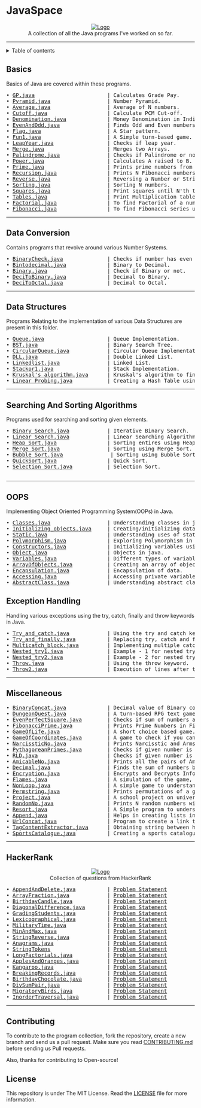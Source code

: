 # JavaSpace

<p align="center">
    <a href="https://github.com/SVijayB/JavaSpace"><img src="assets/Java_logo_icon.png" alt="Logo" border="0"></a>
    <br>A collection of all the Java programs I've worked on so far.
</p>


---

<details>	

<summary>Table of contents</summary>

## Table of Contents
- [Basics](#Basics)
- [Data Conversion](#Data-Conversion)
- [Data Structures](#Data-Structures)
- [Searching And Sorting Algorithms](#Searching-And-Sorting-Algorithms)
- [OOPS](#OOPS)
- [Exception Handling](#Exception-Handling)
- [Miscellaneous](#Miscellaneous)
- [HackerRank](#HackerRank)
- [Contributing](#Contributing)
- [License](#License)

</details>

## Basics
Basics of Java are covered within these programs.
<pre>
• <a href="https://github.com/SVijayB/JavaSpace/blob/master/Basics/GP.java">GP.java</a>                       | Calculates Grade Pay.
• <a href="https://github.com/SVijayB/JavaSpace/blob/master/Basics/Pyramid.java">Pyramid.java</a>                  | Number Pyramid.
• <a href="https://github.com/SVijayB/JavaSpace/blob/master/Basics/average.java">Average.java</a>                  | Average of N numbers.
• <a href="https://github.com/SVijayB/JavaSpace/blob/master/Basics/cutoff.java">Cutoff.java</a>                   | Calculate PCM Cut-off.
• <a href="https://github.com/SVijayB/JavaSpace/blob/master/Basics/denomination.java">Denomination.java</a>             | Money Denomination in India.
• <a href="https://github.com/SVijayB/JavaSpace/blob/master/Basics/evenandodd.java">EvenAndOdd.java</a>               | Finds Odd and Even numbers from given numbers.
• <a href="https://github.com/SVijayB/JavaSpace/blob/master/Basics/flag.java">Flag.java</a>                     | A Star pattern.
• <a href="https://github.com/SVijayB/JavaSpace/blob/master/Basics/fun1.java">Fun1.java</a>                     | A Simple turn-based game.
• <a href="https://github.com/SVijayB/JavaSpace/blob/master/Basics/leapyear.java">LeapYear.java</a>                 | Checks if leap year.
• <a href="https://github.com/SVijayB/JavaSpace/blob/master/Basics/merge.java">Merge.java</a>                    | Merges two Arrays.
• <a href="https://github.com/SVijayB/JavaSpace/blob/master/Basics/palindrome.java">Palindrome.java</a>               | Checks if Palindrome or not.
• <a href="https://github.com/SVijayB/JavaSpace/blob/master/Basics/power.java">Power.java</a>                    | Calculates A raised to B.
• <a href="https://github.com/SVijayB/JavaSpace/blob/master/Basics/prime.java">Prime.java</a>                    | Prints prime numbers from 0-100.
• <a href="https://github.com/SVijayB/JavaSpace/blob/master/Basics/recursion.java">Recursion.java</a>                | Prints N Fibonacci numbers.
• <a href="https://github.com/SVijayB/JavaSpace/blob/master/Basics/reverse.java">Reverse.java</a>                  | Reversing a Number or String.
• <a href="https://github.com/SVijayB/JavaSpace/blob/master/Basics/sorting.java">Sorting.java</a>                  | Sorting N numbers.
• <a href="https://github.com/SVijayB/JavaSpace/blob/master/Basics/squares.java">Squares.java</a>                  | Print squares until N'th turn.
• <a href="https://github.com/SVijayB/JavaSpace/blob/master/Basics/tables.java">Tables.java</a>                   | Print Multiplication table.
• <a href="https://github.com/SVijayB/JavaSpace/blob/master/Basics/factorail.java">Factorial.java</a>                | To find Factorial of a number
• <a href="https://github.com/SVijayB/JavaSpace/blob/master/Basics/Fibonacci.java">Fibonacci.java</a>                | To find Fibonacci series up to a given number.
</pre>

---

## Data Conversion
Contains programs that revolve around various Number Systems.
<pre>
• <a href="https://github.com/SVijayB/JavaSpace/blob/master/Data_Conversion/BinaryCheck.java">BinaryCheck.java</a>              | Checks if number has even number 1's in it's binary format or not.
• <a href="https://github.com/SVijayB/JavaSpace/blob/master/Data_Conversion/Bintodecimal.java">Bintodecimal.java</a>             | Binary to Decimal.
• <a href="https://github.com/SVijayB/JavaSpace/blob/master/Data_Conversion/binary.java">Binary.java</a>                   | Check if Binary or not.
• <a href="https://github.com/SVijayB/JavaSpace/blob/master/Data_Conversion/decitobinary.java">DeciToBinary.java</a>             | Decimal to Binary.
• <a href="https://github.com/SVijayB/JavaSpace/blob/master/Data_Conversion/decitooctal.java">DeciToOctal.java</a>              | Decimal to Octal.
</pre>

---

## Data Structures
Programs Relating to the implementation of various Data Structures are present in this folder.
<pre>
• <a href="https://github.com/SVijayB/JavaSpace/blob/master/Data_Structures/Queue.java">Queue.java</a>                    | Queue Implementation.
• <a href="https://github.com/SVijayB/JavaSpace/blob/master/Data_Structures/BST.java">BST.java</a>                      | Binary Search Tree.
• <a href="https://github.com/SVijayB/JavaSpace/blob/master/Data_Structures/circularqueue.java">CircularQueue.java</a>            | Circular Queue Implementation.
• <a href="https://github.com/SVijayB/JavaSpace/blob/master/Data_Structures/DLL.java">DLL.java</a>                      | Double Linked List.
• <a href="https://github.com/SVijayB/JavaSpace/blob/master/Data_Structures/linkedlist.java">Linkedlist.java</a>               | Linked List.
• <a href="https://github.com/SVijayB/JavaSpace/blob/master/Data_Structures/stackpr1.java">Stackpr1.java</a>                 | Stack Implementation.
• <a href="https://github.com/SVijayB/Java/blob/master/Data_Structures/Kruskal%E2%80%99s%20algorithm.java">Kruskal's algorithm.java</a>      | Kruskal's algorithm to find shortest path.
• <a href="https://github.com/SVijayB/Java/blob/master/Data_Structures/Linear%20Probing.java">Linear Probing.java</a>           | Creating a Hash Table using Linear Probing method.
</pre>

---

## Searching And Sorting Algorithms
Programs used for searching and sorting given elements.
<pre>
• <a href="https://github.com/SVijayB/Java/blob/master/Searching%20%26%20Sorting/Binary%20Search.java">Binary Search.java</a>            | Iterative Binary Search.
• <a href="https://github.com/SVijayB/Java/blob/master/Searching%20%26%20Sorting/Linear%20Search.java">Linear Search.java</a>            | Linear Searching Algorithm.
• <a href="https://github.com/SVijayB/Java/blob/master/Searching%20%26%20Sorting/Heap%20Sort.java">Heap Sort.java</a>                | Sorting entires using Heap Sort.
• <a href="https://github.com/SVijayB/Java/blob/master/Searching%20%26%20Sorting/Merge%20Sort.java">Merge Sort.java</a>               | Sorting using Merge Sort.
• <a href="https://github.com/SVijayB/JavaSpace/blob/master/Searching%20%26%20Sorting/BubbleSort.java">Bubble Sort.java</a>               | Sorting using Bubble Sort.
• <a href="https://github.com/SVijayB/JavaSpace/blob/master/Searching%20%26%20Sorting/QuickSort.java">QuickSort.java</a>                | Quick Sort.
• <a href="https://github.com/SVijayB/JavaSpace/blob/master/Searching%20%26%20Sorting/Selection%20Sort.java">Selection Sort.java</a>           | Selection Sort.

</pre>

---

## OOPS
Implementing Object Oriented Programming System(OOPs) in Java. 
<pre>
• <a href="https://github.com/SVijayB/JavaSpace/blob/master/OOPS/Classes.java">Classes.java</a>                  | Understanding classes in java.
• <a href="https://github.com/SVijayB/JavaSpace/blob/master/OOPS/Initializing_objects.java">Initializing_objects.java</a>     | Creating/initializing data using reference variables.
• <a href="https://github.com/SVijayB/JavaSpace/blob/master/OOPS/Static.java">Static.java</a>                   | Understanding uses of static variables.
• <a href="https://github.com/SVijayB/JavaSpace/blob/master/OOPS/Polymorphism.java">Polymorphism.java</a>             | Exploring Polymorphism in OOPS.
• <a href="https://github.com/SVijayB/JavaSpace/blob/master/OOPS/Constructors.java">Constructors.java</a>             | Initializing variables using constructors in Java.
• <a href="https://github.com/SVijayB/JavaSpace/blob/master/OOPS/Object.java">Object.java</a>                   | Objects in java.
• <a href="https://github.com/SVijayB/JavaSpace/blob/master/OOPS/Variables.java">Variables.java</a>                | Different types of variables in java.
• <a href="https://github.com/SVijayB/JavaSpace/blob/master/OOPS/ArrayOfObjects.java">ArrayOfObjects.java</a>           | Creating an array of objects.
• <a href="https://github.com/SVijayB/JavaSpace/blob/master/OOPS/Encapsulation/Encapsulation.java">Encapsulation.java</a>            | Encapsulation of data.
• <a href="https://github.com/SVijayB/JavaSpace/blob/master/OOPS/Encapsulation/Accessing.java">Accessing.java</a>                | Accessing private variables using public methods.
• <a href="https://github.com/SVijayB/JavaSpace/blob/master/OOPS/AbstractClass.java">AbstractClass.java</a>            | Understanding abstract classes.
</pre>

## Exception Handling
Handling various exceptions using the try, catch, finally and throw keywords in Java.
<pre>
• <a href="https://github.com/SVijayB/JavaSpace/blob/master/Exception_Handling/Try_and_catch.java">Try_and_catch.java</a>            | Using the try and catch keywords.
• <a href="https://github.com/SVijayB/JavaSpace/blob/master/Exception_Handling/Try_and_finally.java">Try_and_finally.java</a>          | Replacing try, catch and finally keywords.
• <a href="https://github.com/SVijayB/JavaSpace/blob/master/Exception_Handling/Multicatch_block.java">Multicatch_block.java</a>         | Implementing multiple catch blocks.
• <a href="https://github.com/SVijayB/JavaSpace/blob/master/Exception_Handling/Nested_try1.java">Nested_try1.java</a>              | Example - 1 for nested try blocks.
• <a href="https://github.com/SVijayB/JavaSpace/blob/master/Exception_Handling/Nested_try2.java">Nested_try2.java</a>              | Example - 2 for nested try blocks.
• <a href="https://github.com/SVijayB/JavaSpace/blob/master/Exception_Handling/Throw.java">Throw.java</a>                    | Using the throw keyword.
• <a href="https://github.com/SVijayB/JavaSpace/blob/master/Exception_Handling/Throw2.java">Throw2.java</a>                   | Execution of lines after the throw keyword.
</pre>

---

## Miscellaneous

<pre>
• <a href="https://github.com/SVijayB/JavaSpace/blob/master/Miscellaneous/Binaryconcat.java">BinaryConcat.java</a>             | Decimal value of Binary concatenation of given number.
• <a href="https://github.com/SVijayB/JavaSpace/blob/master/Miscellaneous/Dungeon%20quest.java">DungeonQuest.java</a>             | A turn-based RPG text game.
• <a href="https://github.com/SVijayB/JavaSpace/blob/master/Miscellaneous/EvenPerfectSquare.java">EvenPerfectSquare.java</a>        | Checks if sum of numbers at even position is perfect square or not.
• <a href="https://github.com/SVijayB/JavaSpace/blob/master/Miscellaneous/FibonacciPrime.java">FibonacciPrime.java</a>           | Prints Prime Numbers in Fibonacci Series.
• <a href="https://github.com/SVijayB/JavaSpace/blob/master/Miscellaneous/GameOfLife.java">GameOfLife.java</a>               | A short choice based game.
• <a href="https://github.com/SVijayB/JavaSpace/blob/master/Miscellaneous/Game_of_Coordinates.java">GameOfCoordinates.java</a>        | A game to check if you can move to a point based on preset rules.
• <a href="https://github.com/SVijayB/JavaSpace/blob/master/Miscellaneous/Narcissisticno.java">NarcissticNo.java</a>             | Prints Narcisstic and Armstrong Numbers.
• <a href="https://github.com/SVijayB/JavaSpace/blob/master/Miscellaneous/PythagoreanPrimes.java">PythagoreanPrimes.java</a>        | Checks if given number is a Pythagorean Prime or not.
• <a href="https://github.com/SVijayB/JavaSpace/blob/master/Miscellaneous/RLD.java">RLD.java</a>                      | Checks if given number is Reverse Length Divisible or not.
• <a href="https://github.com/SVijayB/JavaSpace/blob/master/Miscellaneous/amicable_no.java">AmicableNo.java</a>               | Prints all the pairs of Amicable Numbers until N.
• <a href="https://github.com/SVijayB/JavaSpace/blob/master/Miscellaneous/decimal.java">Decimal.java</a>                  | Finds the sum of numbers before and after decimal point.
• <a href="https://github.com/SVijayB/JavaSpace/blob/master/Miscellaneous/encryption.java">Encryption.java</a>               | Encrypts and Decrypts Information Provided.
• <a href="https://github.com/SVijayB/JavaSpace/blob/master/Miscellaneous/flames.java">Flames.java</a>                   | A simulation of the game, flames.
• <a href="https://github.com/SVijayB/JavaSpace/blob/master/Miscellaneous/nonloop.java">NonLoop.java</a>                  | A simple game to understand recursion.
• <a href="https://github.com/SVijayB/JavaSpace/blob/master/Miscellaneous/permstring.java">Permstring.java</a>               | Prints permutations of a given String.
• <a href="https://github.com/SVijayB/JavaSpace/blob/master/Miscellaneous/project.java">Project.java</a>                  | A school project on university counselling
• <a href="https://github.com/SVijayB/JavaSpace/blob/master/Miscellaneous/RandomNo.java">RandomNo.java</a>                 | Prints N random numbers within a given range
• <a href="https://github.com/SVijayB/JavaSpace/blob/master/Miscellaneous/resort.java">Resort.java</a>                   | A Simple program to understand concepts of OOP in Java.
• <a href="https://github.com/SVijayB/JavaSpace/blob/master/Miscellaneous/append.java">Append.java</a>                   | Helps in creating lists in python.
• <a href="https://github.com/SVijayB/JavaSpace/blob/master/Miscellaneous/UrlConcat.java">UrlConcat.java</a>                | Program to create a link tag for HTML and saving output to clipboard.
• <a href="https://github.com/SVijayB/JavaSpace/blob/master/Miscellaneous/TagContentExtractor.java">TagContentExtractor.java</a>      | Obtaining string between html tags.
• <a href="https://github.com/SVijayB/JavaSpace/blob/master/Miscellaneous/SportsCatalogue.java">SportsCatalogue.java</a>          | Creating a sports catalogue with OOPS.
</pre>

---

## HackerRank

<p align="center">
    <a href="https://www.hackerrank.com/SVijayB"><img src="assets/HackerRank Logo.PNG" alt="Logo" border="0"></a>
    <br>Collection of questions from HackerRank
</p>
<pre>
• <a href="https://github.com/SVijayB/JavaSpace/blob/master/HackerRank/AppendAndDelete.java">AppendAndDelete.java</a>          | <a href="https://www.hackerrank.com/challenges/append-and-delete/problem">Problem Statement</a>
• <a href="https://github.com/SVijayB/JavaSpace/blob/master/HackerRank/ArrayFraction.java">ArrayFraction.java</a>            | <a href="https://www.hackerrank.com/challenges/plus-minus/problem">Problem Statement</a>
• <a href="https://github.com/SVijayB/JavaSpace/blob/master/HackerRank/BirthdayCandle.java">BirthdayCandle.java</a>           | <a href="https://www.hackerrank.com/challenges/birthday-cake-candles/problem">Problem Statement</a>
• <a href="https://github.com/SVijayB/JavaSpace/blob/master/HackerRank/DiagonalDifference.java">DiagonalDifference.java</a>       | <a href="https://www.hackerrank.com/challenges/diagonal-difference/problem">Problem Statement</a>
• <a href="https://github.com/SVijayB/JavaSpace/blob/master/HackerRank/GradingStudents.java">GradingStudents.java</a>          | <a href="https://www.hackerrank.com/challenges/grading/problem">Problem Statement</a>
• <a href="https://github.com/SVijayB/JavaSpace/blob/master/HackerRank/Lexicographical.java">Lexicographical.java</a>          | <a href="https://www.hackerrank.com/challenges/java-string-compare/problem">Problem Statement</a>
• <a href="https://github.com/SVijayB/JavaSpace/blob/master/HackerRank/MilitaryTime.java">MilitaryTime.java</a>             | <a href="https://www.hackerrank.com/challenges/time-conversion/problem">Problem Statement</a>
• <a href="https://github.com/SVijayB/JavaSpace/blob/master/HackerRank/MinAndMax.java">MinAndMax.java</a>                | <a href="https://www.hackerrank.com/challenges/mini-max-sum/problem">Problem Statement</a>
• <a href="https://github.com/SVijayB/JavaSpace/blob/master/HackerRank/StringReverse.java">StringReverse.java</a>            | <a href="https://www.hackerrank.com/challenges/java-string-reverse/problem">Problem Statement</a>
• <a href="https://github.com/SVijayB/JavaSpace/blob/master/HackerRank/Anagrams.java">Anagrams.java</a>                 | <a href="https://www.hackerrank.com/challenges/java-anagrams/problem">Problem Statement</a>
• <a href="https://github.com/SVijayB/JavaSpace/blob/master/HackerRank/StringTokens.java">StringTokens</a>                  | <a href="https://www.hackerrank.com/challenges/java-string-tokens/problem">Problem Statement</a>
• <a href="https://github.com/SVijayB/JavaSpace/blob/master/HackerRank/LongFactorials.java">LongFactorials.java</a>           | <a href="https://www.hackerrank.com/challenges/extra-long-factorials/problem">Problem Statement</a>
• <a href="https://github.com/SVijayB/JavaSpace/blob/master/HackerRank/ApplesAndOranges.java">ApplesAndOranges.java</a>         | <a href="https://www.hackerrank.com/challenges/apple-and-orange/problem">Problem Statement</a>
• <a href="https://github.com/SVijayB/JavaSpace/blob/master/HackerRank/Kangaroo.java">Kangaroo.java</a>                 | <a href="https://www.hackerrank.com/challenges/kangaroo/problem">Problem Statement</a>
• <a href="https://github.com/SVijayB/JavaSpace/blob/master/HackerRank/BreakingRecords.java">BreakingRecords.java</a>          | <a href="https://www.hackerrank.com/challenges/breaking-best-and-worst-records/problem">Problem Statement</a>
• <a href="https://github.com/SVijayB/JavaSpace/blob/master/HackerRank/BirthdayChocolate.java">BirthdayChocolate.java</a>        | <a href="https://www.hackerrank.com/challenges/the-birthday-bar/problem">Problem Statement</a>
• <a href="https://github.com/SVijayB/JavaSpace/blob/master/HackerRank/DivSumPair.java">DivSumPair.java</a>               | <a href="https://www.hackerrank.com/challenges/divisible-sum-pairs/problem">Problem Statement</a>
• <a href="https://github.com/SVijayB/JavaSpace/blob/master/HackerRank/MigratoryBirds.java">MigratoryBirds.java</a>           | <a href="https://www.hackerrank.com/challenges/migratory-birds/problem">Problem Statement</a>
• <a href="https://github.com/SVijayB/JavaSpace/blob/master/HackerRank/InorderTraversal.java">InorderTraversal.java</a>         | <a href="https://www.hackerrank.com/challenges/tree-inorder-traversal/problem">Problem Statement</a>
</pre>

---

## Contributing 

To contribute to the program collection, fork the repository, create a new branch and send us a pull request. Make sure you read [CONTRIBUTING.md](https://github.com/SVijayB/JavaSpace/blob/master/.github/CONTRIBUTING.md) before sending us Pull requests.

Also, thanks for contributing to Open-source!

## License

This repository is under The MIT License. Read the [LICENSE](https://github.com/SVijayB/JavaSpace/blob/master/LICENSE) file for more information.
